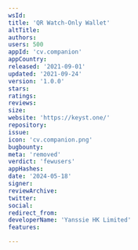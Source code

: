 ```yaml
---
wsId: 
title: 'QR Watch-Only Wallet'
altTitle: 
authors: 
users: 500
appId: 'cv.companion'
appCountry: 
released: '2021-09-01'
updated: '2021-09-24'
version: '1.0.0'
stars: 
ratings: 
reviews: 
size: 
website: 'https://keyst.one/'
repository: 
issue: 
icon: 'cv.companion.png'
bugbounty: 
meta: 'removed'
verdict: 'fewusers'
appHashes: 
date: '2024-05-18'
signer: 
reviewArchive: 
twitter: 
social: 
redirect_from: 
developerName: 'Yanssie HK Limited'
features: 

---
```


